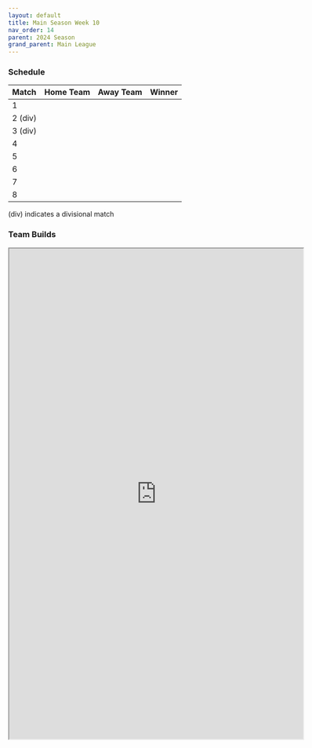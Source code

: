 ```yaml
---
layout: default
title: Main Season Week 10
nav_order: 14
parent: 2024 Season
grand_parent: Main League
---
```

### Schedule

| Match   | Home Team | Away Team            | Winner |
|:--------|:----------|:---------------------|:-------|
| 1       |               |       |         |
| 2 (div) |                |       |            |
| 3 (div) |               |   |         |
| 4       |                 |   |        |
| 5       |                 |           |                |
| 6       |  |           |                |
| 7       |                |           |                |
| 8       |          |           |                |


(div) indicates a divisional match

### Team Builds

<iframe width=600 height=1000 scrolling="yes" src="https://docs.google.com/document/d/e/2PACX-1vTPy9W1ZuCt0bo9AV0w7aZef_O21FQA5ia02H5E9bhL5C-BjLizAOaZi3kPeS9BJR5_W_4tL-x-hKgC/pub?embedded=true"></iframe>
